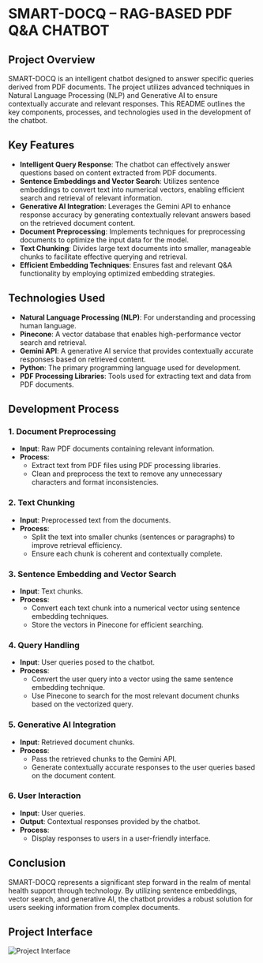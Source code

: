 # SMART-DOCQ – RAG-BASED PDF Q&A CHATBOT

## Project Overview

SMART-DOCQ is an intelligent chatbot designed to answer specific queries derived from PDF documents. The project utilizes advanced techniques in Natural Language Processing (NLP) and Generative AI to ensure contextually accurate and relevant responses. This README outlines the key components, processes, and technologies used in the development of the chatbot.

## Key Features

- **Intelligent Query Response**: The chatbot can effectively answer questions based on content extracted from PDF documents.
- **Sentence Embeddings and Vector Search**: Utilizes sentence embeddings to convert text into numerical vectors, enabling efficient search and retrieval of relevant information.
- **Generative AI Integration**: Leverages the Gemini API to enhance response accuracy by generating contextually relevant answers based on the retrieved document content.
- **Document Preprocessing**: Implements techniques for preprocessing documents to optimize the input data for the model.
- **Text Chunking**: Divides large text documents into smaller, manageable chunks to facilitate effective querying and retrieval.
- **Efficient Embedding Techniques**: Ensures fast and relevant Q&A functionality by employing optimized embedding strategies.

## Technologies Used

- **Natural Language Processing (NLP)**: For understanding and processing human language.
- **Pinecone**: A vector database that enables high-performance vector search and retrieval.
- **Gemini API**: A generative AI service that provides contextually accurate responses based on retrieved content.
- **Python**: The primary programming language used for development.
- **PDF Processing Libraries**: Tools used for extracting text and data from PDF documents.

## Development Process

### 1. Document Preprocessing
- **Input**: Raw PDF documents containing relevant information.
- **Process**:
  - Extract text from PDF files using PDF processing libraries.
  - Clean and preprocess the text to remove any unnecessary characters and format inconsistencies.

### 2. Text Chunking
- **Input**: Preprocessed text from the documents.
- **Process**:
  - Split the text into smaller chunks (sentences or paragraphs) to improve retrieval efficiency.
  - Ensure each chunk is coherent and contextually complete.

### 3. Sentence Embedding and Vector Search
- **Input**: Text chunks.
- **Process**:
  - Convert each text chunk into a numerical vector using sentence embedding techniques.
  - Store the vectors in Pinecone for efficient searching.

### 4. Query Handling
- **Input**: User queries posed to the chatbot.
- **Process**:
  - Convert the user query into a vector using the same sentence embedding technique.
  - Use Pinecone to search for the most relevant document chunks based on the vectorized query.

### 5. Generative AI Integration
- **Input**: Retrieved document chunks.
- **Process**:
  - Pass the retrieved chunks to the Gemini API.
  - Generate contextually accurate responses to the user queries based on the document content.

### 6. User Interaction
- **Input**: User queries.
- **Output**: Contextual responses provided by the chatbot.
- **Process**:
  - Display responses to users in a user-friendly interface.

## Conclusion

SMART-DOCQ represents a significant step forward in the realm of mental health support through technology. By utilizing sentence embeddings, vector search, and generative AI, the chatbot provides a robust solution for users seeking information from complex documents.

## Project Interface

![Project Interface](https://github.com/alidaud1/RAG-Powered-AI-Solutions/blob/main/SMART-DOCQ%20%E2%80%93%20RAG-BASED%20PDF%20Q&A%20CHATBOT/assets.png?raw=true)

